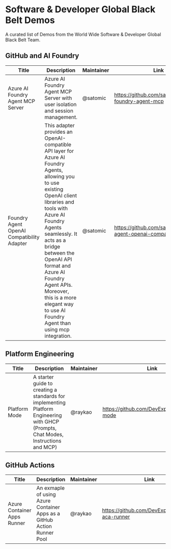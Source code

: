# Software & Developer Global Black Belt Demos

A curated list of Demos from the World Wide Software & Developer Global Black Belt Team.

## GitHub and AI Foundry
| Title | Description | Maintainer | Link |
|---|---|---|---|
| Azure AI Foundry Agent MCP Server | Azure AI Foundry Agent MCP Server with user isolation and session management. | @satomic | https://github.com/satomic/ai-foundry-agent-mcp |
| Foundry Agent OpenAI Compatibility Adapter | This adapter provides an OpenAI-compatible API layer for Azure AI Foundry Agents, allowing you to use existing OpenAI client libraries and tools with Azure AI Foundry Agents seamlessly. It acts as a bridge between the OpenAI API format and Azure AI Foundry Agent APIs. Moreover, this is a more elegant way to use AI Foundry Agent than using mcp integration. | @satomic | https://github.com/satomic/foundry-agent-openai-compat-adapter |

## Platform Engineering
| Title | Description | Maintainer | Link |
|---|---|---|---|
| Platform Mode | A starter guide to creating a standards for implementing Platform Engineering with GHCP (Prompts, Chat Modes, Instructions and MCP) | @raykao | https://github.com/DevExpGbb/platform-mode |

## GitHub Actions
| Title | Description | Maintainer | Link |
|---|---|---|---|
| Azure Container Apps Runner | An exmaple of using Azure Container Apps as a GitHub Action Runner Pool | @raykao | https://github.com/DevExpGbb/github-aca-runner |
